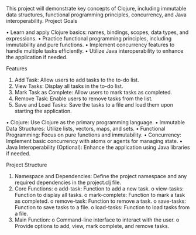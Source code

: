 This project will demonstrate key concepts of Clojure, including immutable data structures, functional programming principles, concurrency, and Java interoperability.
Project Goals

•	Learn and apply Clojure basics: names, bindings, scopes, data types, and expressions.
•	Practice functional programming principles, including immutability and pure functions.
•	Implement concurrency features to handle multiple tasks efficiently.
•	Utilize Java interoperability to enhance the application if needed.

Features
1.	Add Task: Allow users to add tasks to the to-do list.
2.	View Tasks: Display all tasks in the to-do list.
3.	Mark Task as Complete: Allow users to mark tasks as completed.
4.	Remove Task: Enable users to remove tasks from the list.
5.	Save and Load Tasks: Save the tasks to a file and load them upon starting the application.


•	Clojure: Use Clojure as the primary programming language.
•	Immutable Data Structures: Utilize lists, vectors, maps, and sets.
•	Functional Programming: Focus on pure functions and immutability.
•	Concurrency: Implement basic concurrency with atoms or agents for managing state.
•	Java Interoperability (Optional): Enhance the application using Java libraries if needed.

Project Structure
1.	Namespace and Dependencies: Define the project namespace and any required dependencies in the project.clj file.
2.	Core Functions:
o	add-task: Function to add a new task.
o	view-tasks: Function to display all tasks.
o	mark-complete: Function to mark a task as completed.
o	remove-task: Function to remove a task.
o	save-tasks: Function to save tasks to a file.
o	load-tasks: Function to load tasks from a file.
3.	Main Function:
o	Command-line interface to interact with the user.
o	Provide options to add, view, mark complete, and remove tasks.
